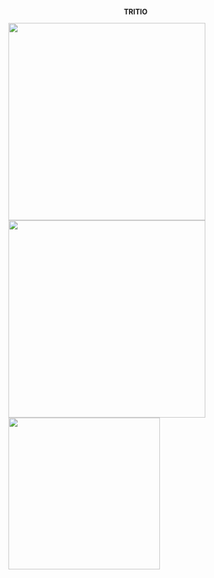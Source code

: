 <p align="center"><b>TRITIO</b></p>

<p float="left">
  <img src="https://github.com/Programmingisfun11/Flutter_Game_Bonfire/blob/main/flutter_application_1/assets/WelcomeMenu.png"  width="390" >
  <img src="https://github.com/Programmingisfun11/Flutter_Game_Bonfire/blob/main/flutter_application_1/assets/image1.png"  width="390" /> 
  <img src="https://github.com/Programmingisfun11/Flutter_Game_Bonfire/blob/main/flutter_application_1/assets/image3.png" width="300" />
</p>


